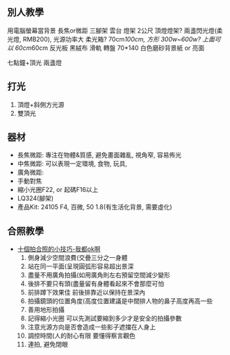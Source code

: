 
## 別人教學
用電腦螢幕當背景
長焦or微距
三腳架
雲台
燈架 2公尺
頂燈燈架?
兩盞閃光燈(柔光燈, RMB200), 光源功率大
柔光箱? 70cm*100cm, 方形 300w~600w?  上面可以 60cm*60cm
反光板
黑絨布
滑軌
轉盤
70*140 白色磨砂背景紙 or 亮面

七點鐘+頂光 兩盞燈

## 打光
1. 頂燈+斜側方光源
2. 雙頂光

## 器材

- 長焦微距: 專注在物體&質感, 避免畫面雜亂, 視角窄, 容易佈光
- 中焦微距: 可以表現一定環境, 食物, 玩具, 
- 廣角微距: 
- 手動對焦
- 縮小光圈F22, or 起碼F16以上
- LQ324(腳架)
- 產品Kit: 24105 F4, 百微, 50 1.8(有生活化背景, 需要虛化) 


## 合照教學

- [十個拍合照的小技巧-我都ok啊](https://www.youtube.com/watch?v=m0FUGzsRpwc)
    1. 側身減少空間浪費(交疊三分之一身體
    2. 站在同一平面(呈現圓弧形容易超出景深
    3. 盡量不用廣角拍攝(如用廣角則左右預留空間減少變形
    4. 後排不要只有頭(盡量留有身體看起來不會那麼可怕
    5. 前排蹲下效果佳 前後排靠近以保持在景深內
    6. 拍攝鏡頭的位置角度(高度位置建議是中間排人物的鼻子高度再高一些
    7. 善用地形拍攝
    8. 記得縮小光圈 可以先測試要縮到多少才是安全的拍攝參數
    9. 注意光源方向是否會造成一些影子遮擋在人身上
    10. 調控時間(人的耐心有限 要懂得察言觀色
    11. 連拍, 避免閉眼


